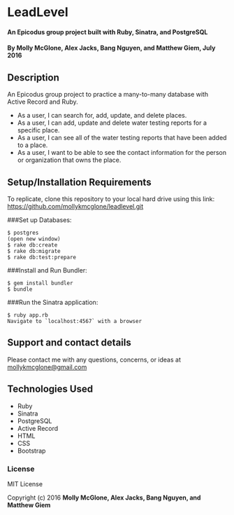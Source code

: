 # LeadLevel

#### An Epicodus group project built with Ruby, Sinatra, and PostgreSQL

#### By Molly McGlone, Alex Jacks, Bang Nguyen, and Matthew Giem, July 2016

## Description

An Epicodus group project to practice a many-to-many database with Active Record and Ruby.

* As a user, I can search for, add, update, and delete places.
* As a user, I can add, update and delete water testing reports for a specific place.
* As a user, I can see all of the water testing reports that have been added to a place.
* As a user, I want to be able to see the contact information for the person or organization that owns the place.

## Setup/Installation Requirements

To replicate, clone this repository to your local hard drive using this link: https://github.com/mollykmcglone/leadlevel.git

###Set up Databases:
```
$ postgres
(open new window)
$ rake db:create
$ rake db:migrate
$ rake db:test:prepare
```
###Install and Run Bundler:
```
$ gem install bundler
$ bundle
```
###Run the Sinatra application:
```
$ ruby app.rb
Navigate to `localhost:4567` with a browser
```
## Support and contact details

Please contact me with any questions, concerns, or ideas at mollykmcglone@gmail.com

## Technologies Used

* Ruby
* Sinatra
* PostgreSQL
* Active Record
* HTML
* CSS
* Bootstrap

### License

MIT License

Copyright (c) 2016  **Molly McGlone, Alex Jacks, Bang Nguyen, and Matthew Giem**
